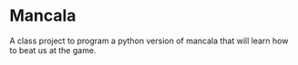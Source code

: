 # Mancala

A class project to program a python version of mancala that will learn how to beat us at the game.
